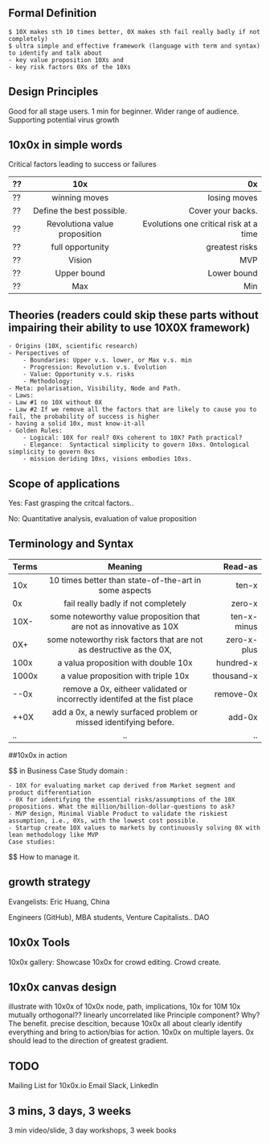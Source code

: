 ## Formal Definition 
 
	$ 10X makes sth 10 times better, 0X makes sth fail really badly if not completely)
 	$ ultra simple and effective framework (language with term and syntax) to identify and talk about
	- key value proposition 10Xs and 
	- key risk factors 0Xs of the 10Xs

## Design Principles
Good for all stage users. 1 min for beginner. Wider range of audience. Supporting potential virus growth 

## 10x0x in simple words
Critical factors leading to success or failures

| ??        | 10x           | 0x  |
| ------------- |:-------------:| -----:|
| ??	| winning moves| losing moves|
|?? | Define the best possible. | Cover your backs. |
| ?? | Revolutiona value proposition | Evolutions one critical risk at a time |
|??| full opportunity | greatest risks|
|??| Vision | MVP|
|??| Upper bound | Lower bound|
|??| Max | Min|


## Theories (readers could skip these parts without impairing their ability to use 10X0X framework)
	
	- Origins (10X, scientific research)
	- Perspectives of 
		- Boundaries: Upper v.s. lower, or Max v.s. min
		- Progression: Revolution v.s. Evolution
		- Value: Opportunity v.s. risks
		- Methodology: 
	- Meta: polarisation, Visibility, Node and Path. 
	- Laws: 
	- Law #1 no 10X without 0X
	- Law #2 If we remove all the factors that are likely to cause you to fail, the probability of success is higher
	- having a solid 10x, must know-it-all
	- Golden Rules: 
		- Logical: 10X for real? 0Xs coherent to 10X? Path practical?
		- Elegance:  Syntactical simplicity to govern 10xs. Ontological simplicity to govern 0xs
		- mission deriding 10xs, visions embodies 10xs. 

## Scope of applications

Yes: Fast grasping the critcal factors..

No: Quantitative analysis, evaluation of value proposition
		
## Terminology and  Syntax 

| Terms        | Meaning          | Read-as  |
| ------------- |:-------------:| -----:|
| 10x|10 times better than state-of-the-art in some aspects | ten-x|
|0x|fail really badly if not completely | zero-x|
|10X-|some noteworthy value proposition that are not as innovative as 10X|ten-x-minus|
|0X+|some noteworthy risk factors that are not as destructive as the 0X,|zero-x-plus|
|100x|a valua proposition with double 10x | hundred-x|
|1000x| a value proposition with triple 10x | thousand-x|
|--0x| remove a 0x, eitheer validated or incorrectly identifed at the fist place| remove-0x|
|++0X| add a 0x, a newly surfaced problem or missed identifying before. | add-0x|
|..   | .. |..|



##10x0x in action 

$$ in Business Case Study domain : 

	- 10X for evaluating market cap derived from Market segment and product differentiation
	- 0X for identifying the essential risks/assumptions of the 10X propositions. What the million/billion-dollar-questions to ask?
	- MVP design, Minimal Viable Product to validate the riskiest assumption, i.e., 0Xs, with the lowest cost possible.  
	- Startup create 10X values to markets by continuously solving 0X with lean methodology like MVP
	Case studies: 
	
$$ How to manage it. 

## growth strategy
Evangelists: Eric Huang, China

Engineers (GitHub), MBA students, Venture Capitalists.. DAO

## 10x0x Tools
10x0x gallery: Showcase 10x0x for crowd editing. Crowd create. 

## 10x0x canvas design
illustrate with 10x0x of 10x0x
node, path, implications, 10x for 10M
10x mutually orthogonal?? linearly uncorrelated like Principle component? Why? The benefit.
precise descition, because 10x0x all about clearly identify everything and bring to action/bias for action.
10x0x on multiple layers.
0x should lead to the direction of greatest gradient. 


## TODO
Mailing List for 10x0x.io 
Email 
Slack, LinkedIn

## 3 mins, 3 days, 3 weeks
3 min video/slide, 3 day workshops, 3 week books